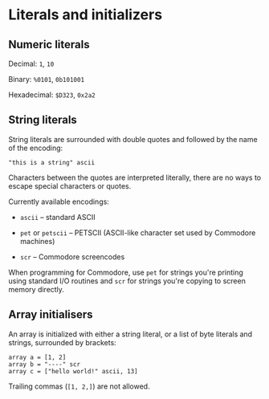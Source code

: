 # Literals and initializers

## Numeric literals

Decimal: `1`, `10`

Binary: `%0101`, `0b101001`

Hexadecimal: `$D323`, `0x2a2`

## String literals

String literals are surrounded with double quotes and followed by the name of the encoding:

    "this is a string" ascii

Characters between the quotes are interpreted literally, 
there are no ways to escape special characters or quotes.

Currently available encodings:

* `ascii` – standard ASCII

* `pet` or `petscii` – PETSCII (ASCII-like character set used by Commodore machines)

* `scr` – Commodore screencodes

When programming for Commodore,
use `pet` for strings you're printing using standard I/O routines
and `scr` for strings you're copying to screen memory directly.


## Array initialisers 

An array is initialized with either a string literal,
or a list of byte literals and strings, surrounded by brackets:

    array a = [1, 2]
    array b = "----" scr
    array c = ["hello world!" ascii, 13]

Trailing commas (`[1, 2,]`) are not allowed.